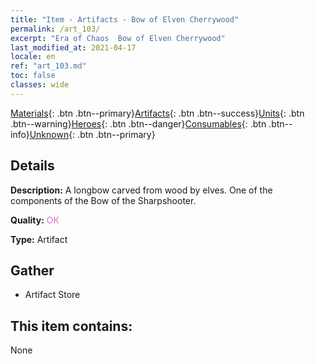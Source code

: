 ```yaml
---
title: "Item - Artifacts - Bow of Elven Cherrywood"
permalink: /art_103/
excerpt: "Era of Chaos  Bow of Elven Cherrywood"
last_modified_at: 2021-04-17
locale: en
ref: "art_103.md"
toc: false
classes: wide
---
```

 [Materials](/Items/){: .btn .btn--primary}[Artifacts](/Items/Artifacts/){: .btn .btn--success}[Units](/Items/Units/){: .btn .btn--warning}[Heroes](/Items/Heroes/){: .btn .btn--danger}[Consumables](/Items/Consumables/){: .btn .btn--info}[Unknown](/Items/Unknown/){: .btn .btn--primary}

## Details
 **Description:** A longbow carved from wood by elves. One of the components of the Bow of the Sharpshooter.

 **Quality:** <span style="color: #DA70D6">OK</span>

 **Type:** Artifact

## Gather

*    Artifact Store 

## This item contains:

  None

